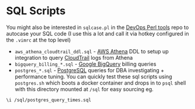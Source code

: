 SQL Scripts
===========

You might also be interested in `sqlcase.pl` in the [DevOps Perl tools](https://github.com/harisekhon/devops-perl-tools) repo to autocase your SQL code (I use this a lot and call it via hotkey configured in the `.vimrc` at the top level)

- `aws_athena_cloudtrail_ddl.sql` - [AWS Athena](https://aws.amazon.com/athena/) DDL to setup up integration to query [CloudTrail](https://aws.amazon.com/cloudtrail/) logs from Athena
- `bigquery_billing_*.sql` - [Google BigQuery](https://cloud.google.com/bigquery) billing queries
- `postgres_*.sql` - [PostgreSQL](https://www.postgresql.org/) queries for DBA investigating + performance tuning. You can quickly test these sql scripts using `postgres.sh` which boots a docker container and drops in to `psql` shell with this directory mounted at `/sql` for easy sourcing eg.
```
\i /sql/postgres_query_times.sql
```
